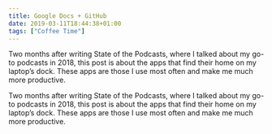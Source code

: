 ```yaml
---
title: Google Docs + GitHub
date: 2019-03-11T18:44:38+01:00
tags: ["Coffee Time"]
---
```


Two months after writing State of the Podcasts, where I talked about my go-to podcasts in 2018, this post is about the apps that find their home on my laptop’s dock. These apps are those I use most often and make me much more productive.

<!--more-->

Two months after writing State of the Podcasts, where I talked about my go-to podcasts in 2018, this post is about the apps that find their home on my laptop’s dock. These apps are those I use most often and make me much more productive.
